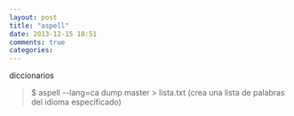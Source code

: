 ```yaml
---
layout: post
title: "aspell"
date: 2013-12-15 18:51
comments: true
categories: 
---
```

diccionarios 

>$ aspell --lang=ca dump master > lista.txt  (crea una lista de palabras del idioma especificado) 


